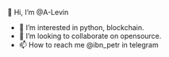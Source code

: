 👋 Hi, I’m @A-Levin
- 👀 I’m interested in python, blockchain.
- 💞️ I’m looking to collaborate on opensource.
- 📫 How to reach me @ibn_petr in telegram

<!---
A-Levin/A-Levin is a ✨ special ✨ repository because its `README.md` (this file) appears on your GitHub profile.
You can click the Preview link to take a look at your changes.
--->
